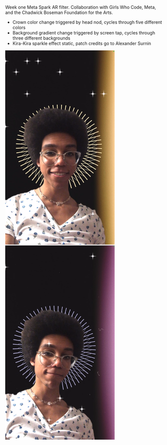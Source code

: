  Week one Meta Spark AR filter. Collaboration with Girls Who Code, Meta, and the Chadwick Boseman Foundation for the Arts.
  
  <ul>
    <li>Crown color change triggered by head nod, cycles through five different colors</li>
    <li>Background gradient change triggered by screen tap, cycles through three different backgrounds</li>
    <li>Kira-Kira sparkle effect static, patch credits go to Alexander Surnin</li>
  </ul>
  <img src="https://raw.githubusercontent.com/violaflora/meta-spark-filters/main/GWC%20x%20Meta%20x%20CBFA/preview.png" width="350" alt="Preview of filter showing the default state of the crown and background">
  <img src="https://raw.githubusercontent.com/violaflora/meta-spark-filters/main/GWC%20x%20Meta%20x%20CBFA/preview2.png" width ="350" alt="Preview of filter showing an alternative state of the crown and background">
